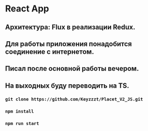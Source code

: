 # React App
## Архитектура: Flux в реализации Redux.
## Для работы приложения понадобится соединение с интернетом.
## Писал после основной работы вечером.
## На выходных буду переводить на TS.

### `git clone https://github.com/Keyzzzt/Placet_V2_JS.git`
### `npm install`
### `npm run start`








